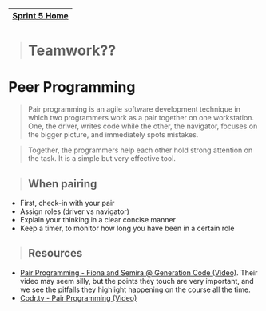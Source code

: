 [Sprint 5 Home](README.md)|
---|

># Teamwork??

# Peer Programming

>Pair programming is an agile software development technique in which two programmers work as a pair together on one workstation. One, the driver, writes code while the other, the navigator, focuses on the bigger picture, and immediately spots mistakes.

>Together, the programmers help each other hold strong attention on the task. It is a simple but very effective tool.

>## When pairing

- First, check-in with your pair
- Assign roles (driver vs navigator)
- Explain your thinking in a clear concise manner
- Keep a timer, to monitor how long you have been in a certain role

>## Resources

- [Pair Programming - Fiona and Semira @ Generation Code (Video)](https://www.youtube.com/watch?v=vgkahOzFH2Q). Their video may seem silly, but the points they touch are very important, and we see the pitfalls they highlight happening on the course all the time.
- [Codr.tv - Pair Programming (Video)](https://www.youtube.com/watch?v=5ySLQ5_cQ34)
